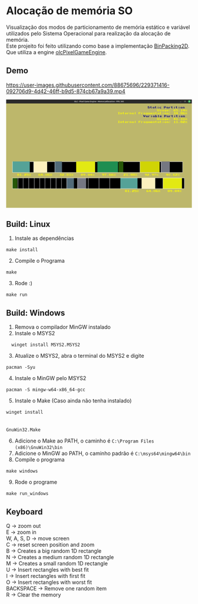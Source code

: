 # Alocação de memória SO

Visualização dos modos de particionamento de memória estático e variável utilizados pelo Sistema Operacional para realização da alocação de memória. <br>
Este projeito foi feito utilizando como base a implementação [BinPacking2D](https://github.com/lucaszm7/AED3_Bin_Packing). Que utiliza a engine [olcPixelGameEngine](https://github.com/OneLoneCoder/olcPixelGameEngine).


## Demo



https://user-images.githubusercontent.com/88675696/229371416-092706d9-4d42-46ff-b9d5-874cb67a9a39.mp4


![Demo](assets/demo.png "Demo")

## Build: Linux
 1. Instale as dependências
   ```
   make install
   ```
 2. Compile o Programa 
   ```
   make
   ```
 3. Rode :)
   ```
   make run
   ```

## Build: Windows
  1. Remova o compilador MinGW instalado
  2. Instale o MSYS2
  ```
    winget install MSYS2.MSYS2
  ```
  3. Atualize o MSYS2, abra o terminal do MSYS2 e digite
  ```
  pacman -Syu
  ```
  4. Instale o MinGW pelo MSYS2
  ```
  pacman -S mingw-w64-x86_64-gcc
  ```
  5. Instale o Make (Caso ainda não tenha instalado)
  ```
  winget install 


GnuWin32.Make
  ```
  6. Adicione o Make ao PATH, o caminho é `C:\Program Files (x86)\GnuWin32\bin`
  7. Adicione o MinGW ao PATH, o caminho padrão é `C:\msys64\mingw64\bin`
  8. Compile o programa
  ```
  make windows
  ```
  9. Rode o programe
  ```
  make run_windows
  ```

## Keyboard

Q -> zoom out <br>
E -> zoom in <br>
W, A, S, D -> move screen<br>
C -> reset screen position and zoom<br>
B -> Creates a big random 1D rectangle <br>
N -> Creates a medium random 1D rectangle <br>
M -> Creates a small random 1D rectangle <br>
U -> Insert rectangles with best fit <br>
I -> Insert rectangles with first fit <br>
O -> Insert rectangles with worst fit <br>
BACKSPACE -> Remove one random item <br>
R -> Clear the memory <br>

